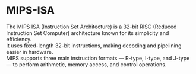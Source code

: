 # MIPS-ISA
The MIPS ISA (Instruction Set Architecture) is a 32-bit RISC (Reduced Instruction Set Computer) architecture known for its simplicity and efficiency.  
It uses fixed-length 32-bit instructions, making decoding and pipelining easier in hardware.  
MIPS supports three main instruction formats — R-type, I-type, and J-type — to perform arithmetic, memory access, and control operations.  

